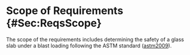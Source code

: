# Scope of Requirements {#Sec:ReqsScope}

The scope of the requirements includes determining the safety of a glass slab under a blast loading following the ASTM standard ([astm2009](./SecReferences.md#astm2009)).

